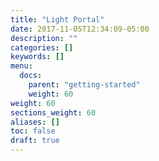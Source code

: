 ```yaml
---
title: "Light Portal"
date: 2017-11-05T12:34:09-05:00
description: ""
categories: []
keywords: []
menu:
  docs:
    parent: "getting-started"
    weight: 60
weight: 60
sections_weight: 60
aliases: []
toc: false
draft: true
---
```

